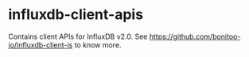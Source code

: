 # influxdb-client-apis

Contains client APIs for InfluxDB v2.0. See https://github.com/bonitoo-io/influxdb-client-js to know more.
